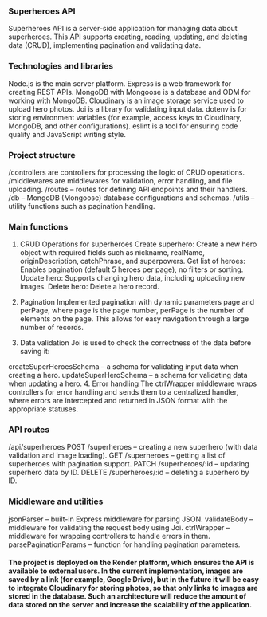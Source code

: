### Superheroes API

Superheroes API is a server-side application for managing data about superheroes. This API supports creating, reading, updating, and deleting data (CRUD), implementing pagination and validating data.

### Technologies and libraries

Node.js is the main server platform.
Express is a web framework for creating REST APIs.
MongoDB with Mongoose is a database and ODM for working with MongoDB.
Cloudinary is an image storage service used to upload hero photos.
Joi is a library for validating input data.
dotenv is for storing environment variables (for example, access keys to Cloudinary, MongoDB, and other configurations).
eslint is a tool for ensuring code quality and JavaScript writing style.

### Project structure

/controllers are controllers for processing the logic of CRUD operations.
/middlewares are middlewares for validation, error handling, and file uploading.
/routes – routes for defining API endpoints and their handlers.
/db – MongoDB (Mongoose) database configurations and schemas.
/utils – utility functions such as pagination handling.

### Main functions

1. CRUD Operations for superheroes
Create superhero: Create a new hero object with required fields such as nickname, realName, originDescription, catchPhrase, and superpowers.
Get list of heroes: Enables pagination (default 5 heroes per page), no filters or sorting.
Update hero: Supports changing hero data, including uploading new images.
Delete hero: Delete a hero record.
2. Pagination
Implemented pagination with dynamic parameters page and perPage, where page is the page number, perPage is the number of elements on the page. This allows for easy navigation through a large number of records.

3. Data validation
Joi is used to check the correctness of the data before saving it:

createSuperHeroesSchema – a schema for validating input data when creating a hero.
updateSuperHeroSchema – a schema for validating data when updating a hero.
4. Error handling
The ctrlWrapper middleware wraps controllers for error handling and sends them to a centralized handler, where errors are intercepted and returned in JSON format with the appropriate statuses.

### API routes

/api/superheroes
POST /superheroes – creating a new superhero (with data validation and image loading).
GET /superheroes – getting a list of superheroes with pagination support.
PATCH /superheroes/:id – updating superhero data by ID.
DELETE /superheroes/:id – deleting a superhero by ID.

### Middleware and utilities

jsonParser – built-in Express middleware for parsing JSON.
validateBody – middleware for validating the request body using Joi.
ctrlWrapper – middleware for wrapping controllers to handle errors in them.
parsePaginationParams – function for handling pagination parameters.


#### The project is deployed on the Render platform, which ensures the API is available to external users. In the current implementation, images are saved by a link (for example, Google Drive), but in the future it will be easy to integrate Cloudinary for storing photos, so that only links to images are stored in the database. Such an architecture will reduce the amount of data stored on the server and increase the scalability of the application.
